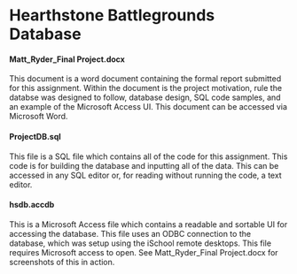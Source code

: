 # Hearthstone Battlegrounds Database

#### Matt_Ryder_Final Project.docx
This document is a word document containing the formal report submitted for this assignment. Within the document is the project motivation, rule the databse was designed to follow, database design, SQL code samples, and an example of the Microsoft Access UI. This document can be accessed via Microsoft Word.

#### ProjectDB.sql  
This file is a SQL file which contains all of the code for this assignment. This code is for building the database and inputting all of the data.  This can be accessed in any SQL editor or, for reading without running the code, a text editor.

#### hsdb.accdb
This is a Microsoft Access file which contains a readable and sortable UI for accessing the database.  This file uses an ODBC connection to the database, which was setup using the iSchool remote desktops.  This file requires Microsoft access to open.  See Matt_Ryder_Final Project.docx for screenshots of this in action.
